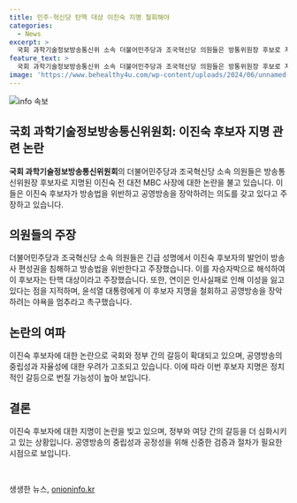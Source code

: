 ```yaml
---
title: 민주·혁신당 탄핵 대상 이진숙 지명 철회해야
categories:
  - News
excerpt: >
  국회 과학기술정보방송통신위 소속 더불어민주당과 조국혁신당 의원들은 방통위원장 후보로 지명된 이진숙 전 대전 MBC 사장을 탄핵 대상으로 지목했습니다. 후보자의 발언이 방송법 위반으로 인해 방송사 편성권을 침해했다는 주장과 인사실패, 인사참사 등을 지적하며 대통령에게 후보자 지명 철회를 촉구합니다.
feature_text: >
  국회 과학기술정보방송통신위 소속 더불어민주당과 조국혁신당 의원들은 방통위원장 후보로 지명된 이진숙 전 대전 MBC 사장을 탄핵 대상으로 지목했습니다. 후보자의 발언이 방송법 위반으로 인해 방송사 편성권을 침해했다는 주장과 인사실패, 인사참사 등을 지적하며 대통령에게 후보자 지명 철회를 촉구합니다.
image: 'https://www.behealthy4u.com/wp-content/uploads/2024/06/unnamed-file.png'
---
```


<p><img src="https://www.behealthy4u.com/wp-content/uploads/2024/06/unnamed-file.png" alt="info 속보" /></p>

<h2>국회 과학기술정보방송통신위원회: 이진숙 후보자 지명 관련 논란</h2>

<p data-ke-size="size16"><b>국회 과학기술정보방송통신위원회</b>의 더불어민주당과 조국혁신당 소속 의원들은 방송통신위원장 후보자로 지명된 이진숙 전 대전 MBC 사장에 대한 논란을 불고 있습니다. 이들은 이진숙 후보자가 방송법을 위반하고 공영방송을 장악하려는 의도를 갖고 있다고 주장하고 있습니다.</p>

<h2 data-ke-size="size26">의원들의 주장</h2>

<p data-ke-size="size16">더불어민주당과 조국혁신당 소속 의원들은 긴급 성명에서 이진숙 후보자의 발언이 방송사 편성권을 침해하고 방송법을 위반한다고 주장했습니다. 이를 자승자박으로 해석하여 이 후보자는 탄핵 대상이라고 주장했습니다. 또한, 연이은 인사실패로 인해 이성을 잃고 있다는 점을 지적하며, 윤석열 대통령에게 이 후보자 지명을 철회하고 공영방송을 장악하려는 야욕을 멈추라고 촉구했습니다.</p>

<h2 data-ke-size="size26">논란의 여파</h2>

<p data-ke-size="size16">이진숙 후보자에 대한 논란으로 국회와 정부 간의 갈등이 확대되고 있으며, 공영방송의 중립성과 자율성에 대한 우려가 고조되고 있습니다. 이에 따라 이번 후보자 지명은 정치적인 갈등으로 번질 가능성이 높아 보입니다.</p>

<h2 data-ke-size="size26">결론</h2>

<p data-ke-size="size16">이진숙 후보자에 대한 지명이 논란을 빚고 있으며, 정부와 여당 간의 갈등을 더 심화시키고 있는 상황입니다. 공영방송의 중립성과 공정성을 위해 신중한 검증과 절차가 필요한 시점으로 보입니다.</p>

<p data-ke-size="size16">&nbsp;</p>
생생한 뉴스, <a href="https://onioninfo.kr" rel="dofollow">onioninfo.kr</a>


